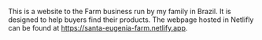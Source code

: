 This is a website to the Farm business run by my family in Brazil. It is designed to help buyers find their products. The webpage hosted in Netlifly can be found at https://santa-eugenia-farm.netlify.app.
